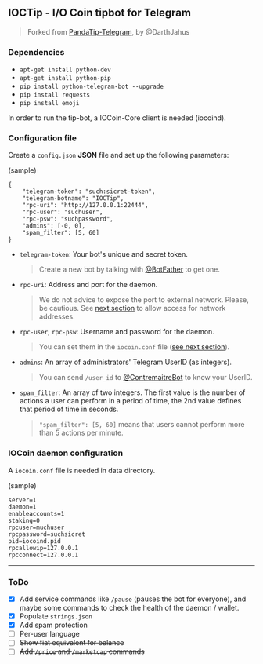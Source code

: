 ## IOCTip - I/O Coin tipbot for Telegram
> Forked from [PandaTip-Telegram](https://github.com/DarthJahus/PandaTip-Telegram), by @DarthJahus
 
### Dependencies 

* `apt-get install python-dev`
* `apt-get install python-pip`
* `pip install python-telegram-bot --upgrade`
* `pip install requests`
* `pip install emoji`


In order to run the tip-bot, a IOCoin-Core client is needed (iocoind). 

### Configuration file

Create a `config.json` **JSON** file and set up the following parameters:

(sample)
 
    {
    	"telegram-token": "such:sicret-token",
    	"telegram-botname": "IOCTip",
    	"rpc-uri": "http://127.0.0.1:22444",
    	"rpc-user": "suchuser",
    	"rpc-psw": "suchpassword",
    	"admins": [-0, 0],
    	"spam_filter": [5, 60]
    }

* `telegram-token`: Your bot's unique and secret token.
  > Create a new bot by talking with [@BotFather](https://t.me/BotFather) to get one. 
* `rpc-uri`: Address and port for the daemon.
  > We do not advice to expose the port to external network. Please, be cautious.
  > See [next section](#IOCoin-daemon-configuration) to allow access for network addresses.
* `rpc-user`, `rpc-psw`: Username and password for the daemon.
  > You can set them in the `iocoin.conf` file ([see next section](#IOCoin-daemon-configuration)).
* `admins`: An array of administrators' Telegram UserID (as integers).
  > You can send `/user_id` to [@ContremaitreBot](https://t.me/ContremaitreBot) to know your UserID.
* `spam_filter`: An array of two integers. The first value is the number of actions a user can perform in a period of time, the 2nd value defines that period of time in seconds.
  > `"spam_filter": [5, 60]` means that users cannot perform more than 5 actions per minute.


### IOCoin daemon configuration

A `iocoin.conf` file is needed in data directory.

(sample)

    server=1
    daemon=1
    enableaccounts=1
    staking=0
    rpcuser=muchuser
    rpcpassword=suchsicret
    pid=iocoind.pid
    rpcallowip=127.0.0.1
    rpcconnect=127.0.0.1

---

### ToDo

- [x] Add service commands like `/pause` (pauses the bot for everyone), and maybe some commands to check the health of the daemon / wallet.
- [x] Populate `strings.json`
- [x] Add spam protection
- [ ] Per-user language
- [ ] ~~Show fiat equivalent for balance~~
- [ ] ~~Add `/price` and `/marketcap` commands~~
